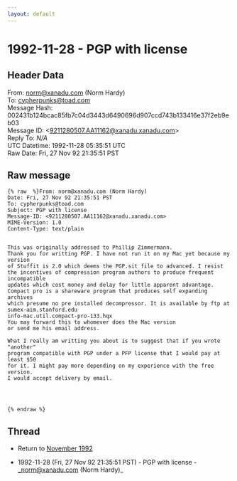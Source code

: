 ```yaml
---
layout: default
---
```


# 1992-11-28 - PGP with license

## Header Data

From: norm@xanadu.com (Norm Hardy)<br>
To: cypherpunks@toad.com<br>
Message Hash: 002431b124bcac85fb7c04d3443d6490696d907ccd743b133416e37f2eb9eb03<br>
Message ID: \<9211280507.AA11162@xanadu.xanadu.com\><br>
Reply To: _N/A_<br>
UTC Datetime: 1992-11-28 05:35:51 UTC<br>
Raw Date: Fri, 27 Nov 92 21:35:51 PST<br>

## Raw message

```
{% raw  %}From: norm@xanadu.com (Norm Hardy)
Date: Fri, 27 Nov 92 21:35:51 PST
To: cypherpunks@toad.com
Subject: PGP with license
Message-ID: <9211280507.AA11162@xanadu.xanadu.com>
MIME-Version: 1.0
Content-Type: text/plain


This was originally addressed to Phillip Zimmermann.
Thank you for writting PGP. I have not run it on my Mac yet because my version
of Stuffit is 2.0 which deems the PGP.sit file to advanced. I resist
the incentives of compression program authors to produce frequent incompatible
updates which cost money and delay for little apparent advantage.
Compact pro is a shareware program that produces self expanding archives
which presume no pre installed decompressor. It is available by ftp at
sumex-aim.stanford.edu
info-mac.util.compact-pro-133.hqx
You may forward this to whomever does the Mac version
or send me his email address.
 
What I really am writting you about is to suggest that if you wrote "another"
program compatible with PGP under a PFP license that I would pay at least $50
for it. I might pay more depending on my experience with the free version.
I would accept delivery by email.




{% endraw %}
```

## Thread

+ Return to [November 1992](/years/1992/11)

+ 1992-11-28 (Fri, 27 Nov 92 21:35:51 PST) - PGP with license - _norm@xanadu.com (Norm Hardy)_

